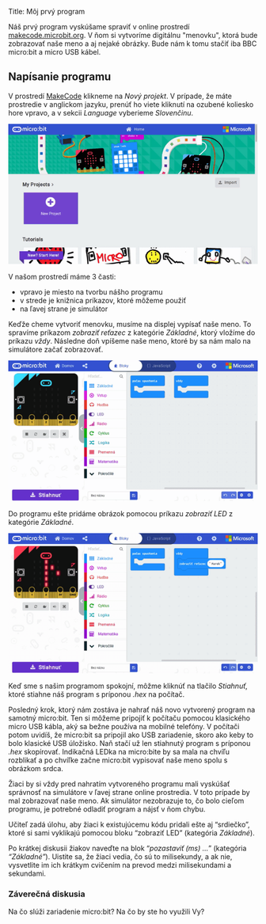 Title:	Môj prvý program

Náš prvý program vyskúšame spraviť v online prostredí [makecode.microbit.org](https://makecode.microbit.org/).
V ňom si vytvoríme digitálnu "menovku", ktorá bude zobrazovať naše meno a aj nejaké obrázky. Bude nám k tomu stačiť iba
BBC micro:bit a micro USB kábel.

## Napísanie programu
V prostredí [MakeCode](https://makecode.microbit.org/) klikneme na *Nový projekt*. V prípade, že máte prostredie
v anglickom jazyku, prenúť ho viete kliknutí na ozubené koliesko hore vpravo, a v sekcii *Language* vyberieme
*Slovenčinu*.

![Animácia výberu jazyka v MakeCode](images/makecode_language.gif)

V našom prostredí máme 3 časti:

* vpravo je miesto na tvorbu nášho programu
* v strede je knižnica príkazov, ktoré môžeme použiť
* na ľavej strane je simulátor

Keďže cheme vytvoriť menovku, musíme na displej vypísať naše meno. To spravíme príkazom *zobraziť reťazec* z kategórie
*Základné*, ktorý vložíme do príkazu *vždy*. Následne doň vpíšeme naše meno, ktoré by sa nám malo na simulátore začať zobrazovať.

![Animácia tvorby kódu v MakeCode](images/makecode_string.gif)

Do programu ešte pridáme obrázok pomocou príkazu *zobraziť LED* z kategórie *Základné*.

![Animácia tvorby kódu v MakeCode](images/makecode_heart.gif)

Keď sme s našim programom spokojní, môžme kliknúť na tlačilo *Stiahnuť*, ktoré stiahne náš program s príponou *.hex* na
počítač.

Posledný krok, ktorý nám zostáva je nahrať náš novo vytvorený program na samotný micro:bit. Ten si môžeme pripojiť
k počítaču pomocou klasického micro USB kábla, aký sa bežne používa na mobilné telefóny. V počítači potom uvidíš,
že micro:bit sa pripojil ako USB zariadenie, skoro ako keby to bolo klasické USB úložisko. Naň stačí už len stiahnutý
program s príponou *.hex* skopírovať. Indikačná LEDka na micro:bite by sa mala na chvíľu rozblikať a po chvíľke
začne micro:bit vypisovať naše meno spolu s obrázkom srdca.

Žiaci by si vždy pred nahratím vytvoreného programu mali vyskúšať správnosť na simulátore v ľavej strane online
prostredia. V toto prípade by mal zobrazovať naše meno. Ak simulátor nezobrazuje to, čo bolo cieľom programu,
je potrebné odladiť program a nájsť v ňom chybu.

Učiteľ zadá úlohu, aby žiaci k existujúcemu kódu pridali ešte aj “srdiečko”, ktoré si sami vyklikajú pomocou bloku
“zobraziť LED” (kategória _Základné_).

Po krátkej diskusii žiakov naveďte na blok “_pozastaviť (ms) ..._” (kategória _“Základné”_). Uistite sa, že žiaci vedia,
 čo sú to milisekundy, a ak nie, vysvetlite im ich krátkym cvičením na prevod medzi milisekundami a sekundami. 
 
 
 
### Záverečná diskusia

Na čo slúži zariadenie micro:bit? Na čo by ste ho využili Vy?